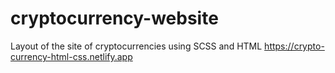 # cryptocurrency-website
Layout of the site of cryptocurrencies using SCSS and HTML
https://crypto-currency-html-css.netlify.app
